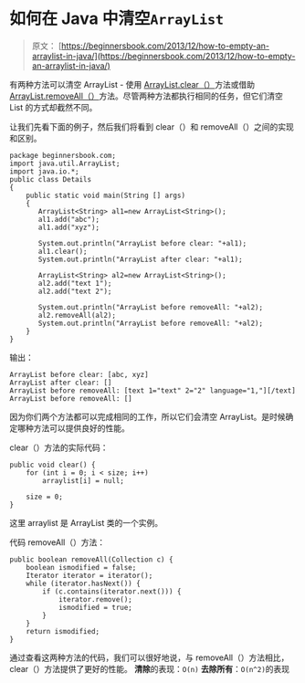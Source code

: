 # 如何在 Java 中清空`ArrayList`

> 原文： [https://beginnersbook.com/2013/12/how-to-empty-an-arraylist-in-java/](https://beginnersbook.com/2013/12/how-to-empty-an-arraylist-in-java/)

有两种方法可以清空 ArrayList - 使用 [ArrayList.clear（）](https://docs.oracle.com/javase/7/docs/api/java/util/ArrayList.html#clear())方法或借助 [ArrayList.removeAll（）](https://docs.oracle.com/javase/7/docs/api/java/util/ArrayList.html#removeAll(java.util.Collection))方法。尽管两种方法都执行相同的任务，但它们清空 List 的方式却截然不同。

让我们先看下面的例子，然后我们将看到 clear（）和 removeAll（）之间的实现和区别。

```
package beginnersbook.com;
import java.util.ArrayList;
import java.io.*;
public class Details
{
    public static void main(String [] args)
    {
       ArrayList<String> al1=new ArrayList<String>();
       al1.add("abc");
       al1.add("xyz");

       System.out.println("ArrayList before clear: "+al1);
       al1.clear();
       System.out.println("ArrayList after clear: "+al1);

       ArrayList<String> al2=new ArrayList<String>();
       al2.add("text 1");
       al2.add("text 2");

       System.out.println("ArrayList before removeAll: "+al2);
       al2.removeAll(al2);
       System.out.println("ArrayList before removeAll: "+al2); 
    }
}
```

输出：

```
ArrayList before clear: [abc, xyz]
ArrayList after clear: []
ArrayList before removeAll: [text 1="text" 2="2" language="1,"][/text]
ArrayList before removeAll: []
```

因为你们两个方法都可以完成相同的工作，所以它们会清空 ArrayList。是时候确定哪种方法可以提供良好的性能。

clear（）方法的实际代码：

```
public void clear() {
    for (int i = 0; i < size; i++)
        arraylist[i] = null;

    size = 0;
}
```

这里 arraylist 是 ArrayList 类的一个实例。

代码 removeAll（）方法：

```
public boolean removeAll(Collection c) {
    boolean ismodified = false;
    Iterator iterator = iterator();
    while (iterator.hasNext()) {
        if (c.contains(iterator.next())) {
            iterator.remove();
            ismodified = true;
        }
    }
    return ismodified;
}
```

通过查看这两种方法的代码，我们可以很好地说，与 removeAll（）方法相比，clear（）方法提供了更好的性能。
**清除**的表现：`O(n)`
**去除所有**：`O(n^2)`的表现